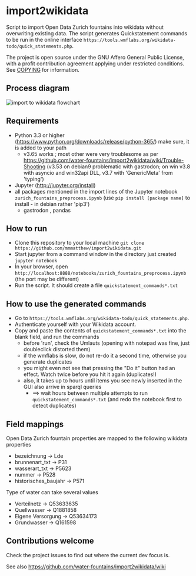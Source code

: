 # import2wikidata
Script to import Open Data Zurich fountains into wikidata without overwriting existing data. The script generates Quickstatement commands to be run in the online interface `https://tools.wmflabs.org/wikidata-todo/quick_statements.php`.

The project is open source under the GNU Affero General Public License, with a profit contribution agreement applying under restricted conditions. See [COPYING](/COPYING) for information.

## Process diagram
![import to wikidata flowchart](https://www.lucidchart.com/publicSegments/view/b253a72e-e909-4505-8d23-69841a54e358/image.png)

## Requirements
- Python 3.3 or higher (https://www.python.org/downloads/release/python-365/) make sure, it is added to your path
    - v3.65 works ; most other were very troublesome as per https://github.com/water-fountains/import2wikidata/wiki/Trouble-Shooting  (v3.53 on debian9 problematic with gastrodon; on win v3.8 with asyncio and win32api DLL, v3.7 with 'GenericMeta' from 'typing')
- Jupyter (http://jupyter.org/install)
- all packages mentioned in the import lines of the Jupyter notebook `zurich_fountains_preprocess.ipynb` (use `pip install [package name]` to install - in debian rather 'pip3')
    - gastrodon , pandas

## How to run
- Clone this repository to your local machine `git clone https://github.com/mmmatthew/import2wikidata.git`
- Start jupyter from a command window in the directory just created `jupyter notebook`
- In your browser, open `http://localhost:8888/notebooks/zurich_fountains_preprocess.ipynb` (the port may be different)
- Run the script. It should create a file `quickstatement_commands*.txt`

## How to use the generated commands
- Go to `https://tools.wmflabs.org/wikidata-todo/quick_statements.php`.
- Authenticate yourself with your Wikidata account.
- Copy and paste the contents of `quickstatement_commands*.txt` into the blank field, and run the commands
    - before 'run', check the Umlauts (opening with notepad was fine, just doubleclick distorted them)
    - if the wmflabs is slow, do not re-do it a second time, otherwise you generate duplicates
    - you might even not see that pressing the "Do it" button had an effect. Watch twice before you hit it again (duplicates!)
    - also, it takes up to hours until items you see newly inserted in the GUI also arrive in sparql queries
        - ==> wait hours between multiple attempts to run `quickstatement_commands*.txt` (and redo the notebook first to detect duplicates)

## Field mappings
Open Data Zurich fountain properties are mapped to the following wikidata properties
- bezeichnung -> Lde
- brunnenart_txt -> P31
- wasserart_txt -> P5623
- nummer -> P528
- historisches_baujahr -> P571

Type of water can take several values
- Verteilnetz -> Q53633635
- Quellwasser -> Q1881858
- Eigene Versorgung -> Q53634173
- Grundwasser -> Q161598

## Contributions welcome
Check the project issues to find out where the current dev focus is.

See also https://github.com/water-fountains/import2wikidata/wiki